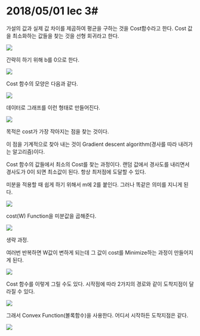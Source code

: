 # 2018/05/01 lec 3#

가설의 값과 실제 값 차이를 제곱하여 평균을 구하는 것을 Cost함수라고 한다.  Cost 값을 최소화하는 값들을 찾는 것을 선형 회귀라고 한다.

![](https://github.com/MoDeep/1st-Grade-Study/blob/master/Summaries/Heewoong/Images/lec3-1.PNG?raw=true)

간략히 하기 위해 b를 0으로 한다.

![](https://github.com/MoDeep/1st-Grade-Study/blob/master/Summaries/Heewoong/Images/lec3-2.PNG?raw=true)

Cost 함수의 모양은 다음과 같다.

![](https://github.com/MoDeep/1st-Grade-Study/blob/master/Summaries/Heewoong/Images/lec3-3.PNG?raw=true)

데이터로 그래프를 이런 형태로 만들어진다. 

![](https://github.com/MoDeep/1st-Grade-Study/blob/master/Summaries/Heewoong/Images/lec3-4.PNG?raw=true)

목적은 cost가 가장 작아지는 점을 찾는 것이다.

이 점을 기계적으로 찾아 내는 것이 Gradient descent algorithm(경사를 따라 내려가는 알고리즘)이다.

Cost 함수의 값들에서 최소의 Cost를 찾는 과정이다. 랜덤 값에서 경사도를 내리면서 경사도가 0이 되면 최소값이 된다. 항상 최저점에 도달할 수 있다.

미분을 적용할 때 쉽게 하기 위해서  m에 2를 붙인다. 그러나 똑같은 의미를 지니게 된다.

![](https://github.com/MoDeep/1st-Grade-Study/blob/master/Summaries/Heewoong/Images/lec3-6.PNG?raw=true)

cost(W) Function을 미분값을 곱해준다.

![](https://github.com/MoDeep/1st-Grade-Study/blob/master/Summaries/Heewoong/Images/lec3-7.PNG?raw=true)

생략 과정.

여러번 반복하면 W값이 변하게 되는데 그 값이 cost를 Minimize하는 과정이 만들어지게 된다.

![](https://github.com/MoDeep/1st-Grade-Study/blob/master/Summaries/Heewoong/Images/lec3-8.PNG?raw=true)

Cost 함수를 이렇게 그릴 수도 있다. 시작점에 따라 2가지의 경로와 같이 도착지점이 달라질 수 있다.

![](https://github.com/MoDeep/1st-Grade-Study/blob/master/Summaries/Heewoong/Images/lec3-9.PNG?raw=true)

그래서 Convex Function(볼록함수)을 사용한다. 어디서 시작하든 도착지점은 같다.

![](https://github.com/MoDeep/1st-Grade-Study/blob/master/Summaries/Heewoong/Images/lec3-10.PNG?raw=true)
